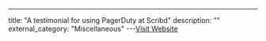 ---
title: "A testimonial for using PagerDuty at Scribd"
description: ""
external_category: "Miscellaneous"
---[Visit Website](https://tech.scribd.com/blog/2020/pagerduty-at-scribd.html)

